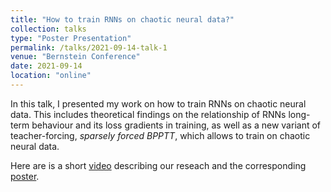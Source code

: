 ```yaml
---
title: "How to train RNNs on chaotic neural data?"
collection: talks
type: "Poster Presentation"
permalink: /talks/2021-09-14-talk-1
venue: "Bernstein Conference"
date: 2021-09-14
location: "online"
---
```


In this talk, I presented my work on how to train RNNs on chaotic neural data. This includes theoretical findings on the relationship of RNNs long-term behaviour and its loss gradients in training, as well as a new variant of teacher-forcing, *sparsely forced BPPTT*, which allows to train on chaotic neural data.

Here are is a short [video](./../files/BN_posterAndVideo/7_mikhaeil_video.mp4) describing our reseach and the corresponding [poster](./../files/BN_posterAndVideo/7_mikhaeil_poster.pdf).
